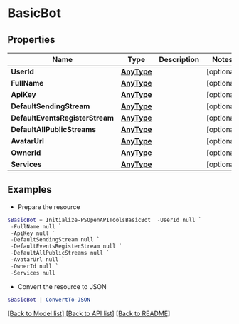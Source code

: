 # BasicBot
## Properties

Name | Type | Description | Notes
------------ | ------------- | ------------- | -------------
**UserId** | [**AnyType**](.md) |  | [optional] 
**FullName** | [**AnyType**](.md) |  | [optional] 
**ApiKey** | [**AnyType**](.md) |  | [optional] 
**DefaultSendingStream** | [**AnyType**](.md) |  | [optional] 
**DefaultEventsRegisterStream** | [**AnyType**](.md) |  | [optional] 
**DefaultAllPublicStreams** | [**AnyType**](.md) |  | [optional] 
**AvatarUrl** | [**AnyType**](.md) |  | [optional] 
**OwnerId** | [**AnyType**](.md) |  | [optional] 
**Services** | [**AnyType**](.md) |  | [optional] 

## Examples

- Prepare the resource
```powershell
$BasicBot = Initialize-PSOpenAPIToolsBasicBot  -UserId null `
 -FullName null `
 -ApiKey null `
 -DefaultSendingStream null `
 -DefaultEventsRegisterStream null `
 -DefaultAllPublicStreams null `
 -AvatarUrl null `
 -OwnerId null `
 -Services null
```

- Convert the resource to JSON
```powershell
$BasicBot | ConvertTo-JSON
```

[[Back to Model list]](../README.md#documentation-for-models) [[Back to API list]](../README.md#documentation-for-api-endpoints) [[Back to README]](../README.md)

